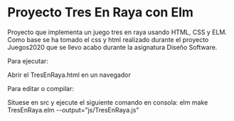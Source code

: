 # Proyecto Tres En Raya con Elm

Proyecto que implementa un juego tres en raya usando HTML, CSS y ELM. Como base se ha tomado el css y html realizado
durante el proyecto Juegos2020 que se llevo acabo durante la asignatura Diseño Software.

Para ejecutar:

Abrir el TresEnRaya.html en un navegador

Para editar o compilar:

Situese en src y ejecute el siguiente comando en consola:
elm make TresEnRaya.elm --output="js/TresEnRaya.js"